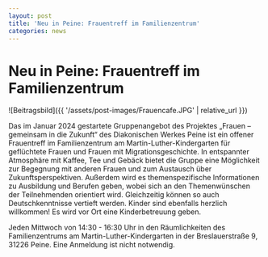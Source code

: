 ```yaml
---
layout: post
title: 'Neu in Peine: Frauentreff im Familienzentrum'
categories: news
---
```



Neu in Peine: Frauentreff im Familienzentrum
============================================


![Beitragsbild]({{ '/assets/post-images/Frauencafe.JPG' | relative_url }})

Das im Januar 2024 gestartete Gruppenangebot des Projektes „Frauen – gemeinsam in die Zukunft“ des Diakonischen Werkes Peine ist ein offener Frauentreff im Familienzentrum am Martin\-Luther\-Kindergarten für geflüchtete Frauen und Frauen mit Migrationsgeschichte. In entspannter Atmosphäre mit Kaffee, Tee und Gebäck bietet die Gruppe eine Möglichkeit zur Begegnung mit anderen Frauen und zum Austausch über Zukunftsperspektiven. Außerdem wird es themenspezifische Informationen zu Ausbildung und Berufen geben, wobei sich an den Themenwünschen der Teilnehmenden orientiert wird. Gleichzeitig können so auch Deutschkenntnisse vertieft werden. Kinder sind ebenfalls herzlich willkommen! Es wird vor Ort eine Kinderbetreuung geben.

Jeden Mittwoch von 14:30 \- 16:30 Uhr in den Räumlichkeiten des Familienzentrums am Martin\-Luther\-Kindergarten in der Breslauerstraße 9, 31226 Peine. Eine Anmeldung ist nicht notwendig.

